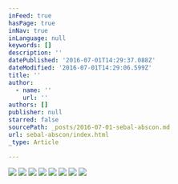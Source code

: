 ```yaml
---
inFeed: true
hasPage: true
inNav: true
inLanguage: null
keywords: []
description: ''
datePublished: '2016-07-01T14:29:37.088Z'
dateModified: '2016-07-01T14:29:06.599Z'
title: ''
author:
  - name: ''
    url: ''
authors: []
publisher: null
starred: false
sourcePath: _posts/2016-07-01-sebal-abscon.md
url: sebal-abscon/index.html
_type: Article

---
```

![](https://the-grid-user-content.s3-us-west-2.amazonaws.com/43b5c374-06c9-4d7c-9e69-a29ca715deed.jpg)
![](https://the-grid-user-content.s3-us-west-2.amazonaws.com/bfa5ab53-98fe-423e-a87a-0b30faf96b2b.jpg)
![](https://the-grid-user-content.s3-us-west-2.amazonaws.com/2d9e490e-c87a-4892-8881-e67dd95e3b64.jpg)
![](https://the-grid-user-content.s3-us-west-2.amazonaws.com/d5aa12c1-dea4-4889-b82e-1b07fc5f5e7e.jpg)
![](https://the-grid-user-content.s3-us-west-2.amazonaws.com/a66b06a4-9860-4078-8a1b-f50d83931ae1.jpg)
![](https://the-grid-user-content.s3-us-west-2.amazonaws.com/851a173f-8f4f-4cda-ad17-ae5f420035fb.jpg)
![](https://the-grid-user-content.s3-us-west-2.amazonaws.com/8ce0a339-fc9c-4057-b253-487af3a977fb.jpg)
![](https://the-grid-user-content.s3-us-west-2.amazonaws.com/bf05aa8d-8d45-4245-9987-42e1948372df.jpg)